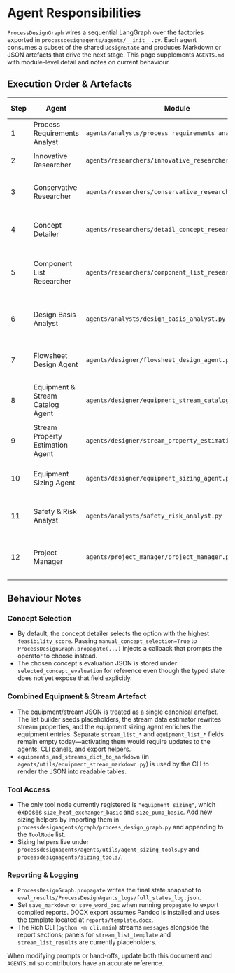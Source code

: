 # Agent Responsibilities

`ProcessDesignGraph` wires a sequential LangGraph over the factories exported in `processdesignagents/agents/__init__.py`. Each agent consumes a subset of the shared `DesignState` and produces Markdown or JSON artefacts that drive the next stage. This page supplements `AGENTS.md` with module-level detail and notes on current behaviour.

## Execution Order & Artefacts

| Step | Agent | Module | Reads | Writes | Output Format |
| --- | --- | --- | --- | --- | --- |
| 1 | Process Requirements Analyst | `agents/analysts/process_requirements_analyst.py` | `problem_statement`<br>`messages` | `process_requirements`<br>`messages` | Markdown requirements brief |
| 2 | Innovative Researcher | `agents/researchers/innovative_researcher.py` | `process_requirements`<br>`messages` | `research_concepts`<br>`messages` | JSON `{ "concepts": [...] }` |
| 3 | Conservative Researcher | `agents/researchers/conservative_researcher.py` | `research_concepts`<br>`process_requirements`<br>`messages` | `research_rateing_results`<br>`messages` | JSON with feasibility scores + risks |
| 4 | Concept Detailer | `agents/researchers/detail_concept_researcher.py` | `research_rateing_results`<br>`process_requirements`<br>`messages` | `selected_concept_name`<br>`selected_concept_details`<br>`selected_concept_evaluation`<br>`messages` | Markdown concept brief + stored JSON |
| 5 | Component List Researcher | `agents/researchers/component_list_researcher.py` | `process_requirements`<br>`selected_concept_details`<br>`selected_concept_name`<br>`design_basis` (fallbacks to empty)<br>`messages` | `component_list`<br>`messages` | Markdown component table |
| 6 | Design Basis Analyst | `agents/analysts/design_basis_analyst.py` | `problem_statement`<br>`process_requirements`<br>`selected_concept_details`<br>`selected_concept_name`<br>`component_list`<br>`messages` | `design_basis`<br>`messages` | Markdown basis-of-design |
| 7 | Flowsheet Design Agent | `agents/designer/flowsheet_design_agent.py` | `process_requirements`<br>`design_basis`<br>`selected_concept_details`<br>`selected_concept_name`<br>`messages` | `flowsheet_description`<br>`messages` | Markdown flowsheet narrative |
| 8 | Equipment & Stream Catalog Agent | `agents/designer/equipment_stream_catalog_agent.py` | `flowsheet_description`<br>`design_basis`<br>`process_requirements`<br>`selected_concept_details`<br>`messages` | `equipment_and_stream_results`<br>`messages` | JSON with `equipments[]` and `streams[]` placeholders |
| 9 | Stream Property Estimation Agent | `agents/designer/stream_property_estimation_agent.py` | `flowsheet_description`<br>`design_basis`<br>`messages` | `equipment_and_stream_results` (updated)<br>`messages` | JSON with estimated stream properties |
| 10 | Equipment Sizing Agent | `agents/designer/equipment_sizing_agent.py` | `design_basis`<br>`flowsheet_description`<br>`equipment_and_stream_results`<br>`messages` | `equipment_and_stream_results` (updated)<br>`messages` | JSON with sizing parameters filled |
| 11 | Safety & Risk Analyst | `agents/analysts/safety_risk_analyst.py` | `process_requirements`<br>`design_basis`<br>`flowsheet_description`<br>`equipment_and_stream_results`<br>`messages` | `safety_risk_analyst_report`<br>`messages` | Markdown HAZOP-style report |
| 12 | Project Manager | `agents/project_manager/project_manager.py` | `process_requirements`<br>`design_basis`<br>`flowsheet_description`<br>`equipment_and_stream_results`<br>`safety_risk_analyst_report`<br>`messages` | `project_manager_report`<br>`project_approval`<br>`messages` | Markdown approval memo |

## Behaviour Notes

### Concept Selection
- By default, the concept detailer selects the option with the highest `feasibility_score`. Passing `manual_concept_selection=True` to `ProcessDesignGraph.propagate(...)` injects a callback that prompts the operator to choose instead.
- The chosen concept's evaluation JSON is stored under `selected_concept_evaluation` for reference even though the typed state does not yet expose that field explicitly.

### Combined Equipment & Stream Artefact
- The equipment/stream JSON is treated as a single canonical artefact. The list builder seeds placeholders, the stream data estimator rewrites stream properties, and the equipment sizing agent enriches the equipment entries. Separate `stream_list_*` and `equipment_list_*` fields remain empty today—activating them would require updates to the agents, CLI panels, and export helpers.
- `equipments_and_streams_dict_to_markdown` (in `agents/utils/equipment_stream_markdown.py`) is used by the CLI to render the JSON into readable tables.

### Tool Access
- The only tool node currently registered is `"equipment_sizing"`, which exposes `size_heat_exchanger_basic` and `size_pump_basic`. Add new sizing helpers by importing them in `processdesignagents/graph/process_design_graph.py` and appending to the `ToolNode` list.
- Sizing helpers live under `processdesignagents/agents/utils/agent_sizing_tools.py` and `processdesignagents/sizing_tools/`.

### Reporting & Logging
- `ProcessDesignGraph.propagate` writes the final state snapshot to `eval_results/ProcessDesignAgents_logs/full_states_log.json`.
- Set `save_markdown` or `save_word_doc` when running `propagate` to export compiled reports. DOCX export assumes Pandoc is installed and uses the template located at `reports/template.docx`.
- The Rich CLI (`python -m cli.main`) streams `messages` alongside the report sections; panels for `stream_list_template` and `stream_list_results` are currently placeholders.

When modifying prompts or hand-offs, update both this document and `AGENTS.md` so contributors have an accurate reference.
